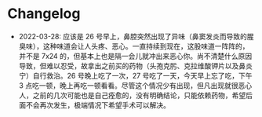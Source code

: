 # Changelog

- 2022-03-28: 应该是 26 号早上，鼻腔突然出现了异味（鼻窦发炎而导致的腥臭味），这种味道会让人头疼、恶心。一直持续到现在，这股味道一阵阵的，并不是 7x24 的，但基本上也是隔一会儿就冲出来恶心你。尚不清楚什么原因导致，但难以忍受，故拿出之前买的药物（头孢克肟、克拉维酸钾片以及鼻炎宁）自行救治。26 号晚上吃了一次，27 号吃了一天，今天早上忘了吃，下午 3 点吃一顿，晚上再吃一顿看看。尽管这个情况少有出现，但凡出现就很恶心人，之前的几次可能也是自己痊愈的，没有明确结论，只能依赖药物，希望后面不会再次发生，极端情况下希望手术可以解决。

